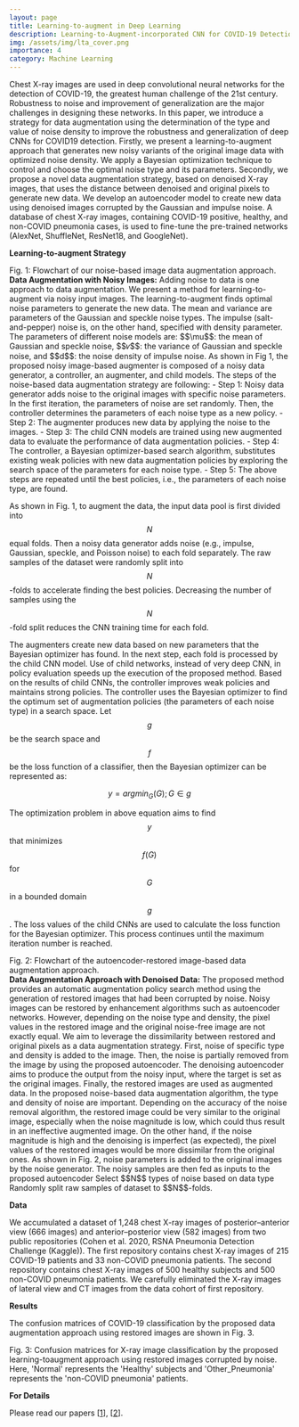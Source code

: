 ```yaml
---
layout: page
title: Learning-to-augment in Deep Learning
description: Learning-to-Augment-incorporated CNN for COVID-19 Detection in X-ray Images 
img: /assets/img/lta_cover.png
importance: 4
category: Machine Learning
---
```


Chest X-ray images are used in deep convolutional neural networks for the detection of COVID-19, the greatest human challenge of the 21st century. Robustness to noise and improvement of generalization are the major challenges in designing these networks. In this paper, we introduce a strategy for data augmentation using the determination of the type and value of noise density to improve the robustness and generalization of deep CNNs for COVID19 detection. Firstly, we present a learning-to-augment approach that generates new noisy variants of the original image data with optimized noise density. We apply a Bayesian optimization technique to control and choose the optimal noise type and its parameters. Secondly, we propose a novel data augmentation strategy, based on denoised X-ray images, that uses the distance between denoised and original pixels to generate new data. We develop an autoencoder model to create new data using denoised images corrupted by the Gaussian and impulse noise. A database of chest X-ray images, containing COVID-19 positive, healthy, and non-COVID pneumonia cases, is used to fine-tune the pre-trained networks (AlexNet, ShuffleNet, ResNet18, and GoogleNet). 

<strong>Learning-to-augment Strategy</strong>

<div class="row">
    <div class="col-sm mt-3 mt-md-0">
        <img class="img-fluid rounded z-depth-1" src="{{ '/assets/img/lta_process.png' | relative_url }}" alt="" title="example image"/>
    </div>
</div>
<div class="caption">
    Fig. 1: Flowchart of our noise-based image data augmentation approach.
</div>
<b>Data Augmentation with Noisy Images:</b> Adding noise to data is one approach to data augmentation. We present a method for learning-to-augment via noisy input images. The learning-to-augment finds optimal noise parameters to generate the new data. The mean and variance are parameters of the Gaussian and speckle noise types. The impulse (salt-and-pepper) noise is, on the other hand, specified with density parameter. The parameters of different noise models are: $$\mu$$: the mean of Gaussian and speckle noise, $$𝑣$$: the variance of Gaussian and speckle noise, and $$d$$: the noise density of impulse noise. As shown in Fig 1, the proposed noisy image-based augmenter is composed of a noisy data generator, a controller, an augmenter, and child models. The steps of the noise-based data augmentation strategy are following: 
- Step 1: Noisy data generator adds noise to the original images with specific noise parameters. In the first iteration, the parameters of noise are set randomly. Then, the controller determines the parameters of each noise type as a new policy.  
- Step 2: The augmenter produces new data by applying the noise to the images.  
- Step 3: The child CNN models are trained using new augmented data to evaluate the performance of data augmentation policies. 
- Step 4: The controller, a Bayesian optimizer-based search algorithm, substitutes existing weak policies with new data augmentation policies by exploring the search space of the parameters for each noise type. 
- Step 5: The above steps are repeated until the best policies, i.e., the parameters of each noise type, are found. 

As shown in Fig. 1, to augment the data, the input data pool is first divided into $$N$$ equal folds. Then a noisy data generator adds noise (e.g., impulse, Gaussian, speckle, and Poisson noise) to each fold separately. The raw samples of the dataset were randomly split into $$N$$-folds to accelerate finding the best policies. Decreasing the number of samples using the $$N$$-fold split reduces the CNN training time for each fold.  

The augmenters create new data based on new parameters that the Bayesian optimizer has found. In the next step, each fold is processed by the child CNN model. Use of child networks, instead of very deep CNN, in policy evaluation speeds up the execution of the proposed method. Based on the results of child CNNs, the controller improves weak policies and maintains strong policies. The controller uses the Bayesian optimizer to find the optimum set of augmentation policies (the parameters of each noise type) in a search space. Let $$g$$ be the search space and $$f$$ be the loss function of a classifier, then the Bayesian optimizer can be represented as:  

$$y = arg min_G(G); G\in g$$  

The optimization problem in above equation aims to find $$y$$ that minimizes $$f(G)$$ for $$G$$ in a bounded domain $$g$$. The loss values of the child CNNs are used to calculate the loss function for the Bayesian optimizer. This process continues until the maximum iteration number is reached. 

<div class="row">
    <div class="col-sm mt-3 mt-md-0">
        <img class="img-fluid rounded z-depth-1" src="{{ '/assets/img/ita_process_ae.png' | relative_url }}" alt="" title="example image"/>
    </div>
</div>
<div class="caption">
    Fig. 2: Flowchart of the autoencoder-restored image-based data augmentation approach.
</div>
<b>Data Augmentation Approach with Denoised Data:</b> The proposed method provides an automatic augmentation policy search method using the generation of restored images that had been corrupted by noise. Noisy images can be restored by enhancement algorithms such as autoencoder networks. However, depending on the noise type and density, the pixel values in the restored image and the original noise-free image are not exactly equal. We aim to leverage the dissimilarity between restored and original pixels as a data augmentation strategy. First, noise of specific type and density is added to the image. Then, the noise is partially removed from the image by using the proposed autoencoder. The denoising autoencoder aims to produce the output from the noisy input, where the target is set as the original images. Finally, the restored images are used as augmented data. In the proposed noise-based data augmentation algorithm, the type and density of noise are important. Depending on the accuracy of the noise removal algorithm, the restored image could be very similar to the original image, especially when the noise magnitude is low, which could thus result in an ineffective augmented image. On the other hand, if the noise magnitude is high and the denoising is imperfect (as expected), the pixel values of the restored images would be more dissimilar from the original ones. As shown in Fig. 2, noise parameters is added to the original images by the noise generator. The noisy samples are then fed as inputs to the proposed autoencoder Select $$N$$ types of noise based on data type Randomly split raw samples of dataset to $$N$$-folds. 

<strong>Data</strong>

We accumulated a dataset of 1,248 chest X-ray images of posterior–anterior view (666 images) and anterior–posterior view (582 images) from two public repositories (Cohen et al. 2020, RSNA Pneumonia Detection Challenge (Kaggle)). The first repository contains chest X-ray images of 215 COVID-19 patients and 33 non-COVID pneumonia patients. The second repository contains chest X-ray images of 500 healthy subjects and 500 non-COVID pneumonia patients. We carefully eliminated the X-ray images of lateral view and CT images from the data cohort of first repository. 

<strong>Results</strong>

The confusion matrices of COVID-19 classification by the proposed data augmentation approach using restored images are shown in Fig. 3. 

<div class="row">
    <div class="col-sm mt-3 mt-md-0">
        <img class="img-fluid rounded z-depth-1" src="{{ '/assets/img/ita_results.png' | relative_url }}" alt="" title="example image"/>
    </div>
</div>
<div class="caption">
    Fig. 3: Confusion matrices for X-ray image classification by the proposed learning-toaugment approach using restored images corrupted by noise. Here, 'Normal' represents the 'Healthy' subjects and 'Other_Pneumonia' represents the 'non-COVID pneumonia' patients.
</div>

<strong>For Details</strong>

Please read our papers [[1](https://www.sciencedirect.com/science/article/abs/pii/S0010482521004984)], [[2](https://www.sciencedirect.com/science/article/pii/S1877750322001466)].
